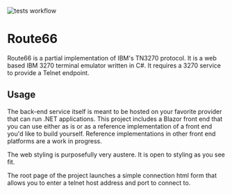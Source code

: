 ![tests workflow](https://github.com/kevinmorris/Route66/actions/workflows/tests.yml/badge.svg)

Route66
=======

Route66 is a partial implementation of IBM's TN3270 protocol.  It is a web based IBM 3270 terminal emulator written in C#.  It requires a 3270 service to provide a Telnet endpoint.

Usage
-----

The back-end service itself is meant to be hosted on your favorite provider that can run .NET applications.  This project includes a Blazor front end that you can use either as is or as a reference implementation of a front end you'd like to build yourself.  Reference implementations in other front end platforms are a work in progress.

The web styling is purposefully very austere.  It is open to styling as you see fit.

The root page of the project launches a simple connection html form that allows you to enter a telnet host address and port to connect to.
